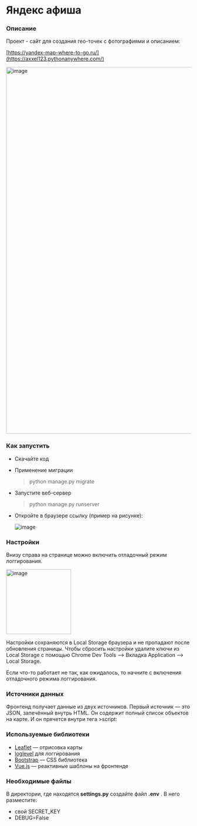 # Яндекс афиша

### Описание

Проект - сайт для создания гео-точек с фотографиями и описанием:

[https://yandex-map-where-to-go.ru/](https://axxel123.pythonanywhere.com/)

<img width="1000" alt="image" src="https://user-images.githubusercontent.com/58893102/218958707-93a7489c-e653-4d08-b2b6-e8cefdbedafa.png">

### Как запустить
- Скачайте код
- Применение миграции

  >python manage.py migrate

- Запустите веб-сервер

  >python manage.py runserver

- Откройте в браузере ссылку (пример на рисунке):

  ![image](https://user-images.githubusercontent.com/58893102/218447613-9a58db02-d718-4bf4-8d18-ceb4bb2ee908.png)


### Настройки
Внизу справа на странице можно включить отладочный режим логгирования.

<img width="177" alt="image" src="https://user-images.githubusercontent.com/58893102/218959326-29d2b0cb-f4cd-4a23-b3a0-69db2022bdac.png">

Настройки сохраняются в Local Storage браузера и не пропадают после обновления страницы. Чтобы сбросить настройки удалите ключи из Local Storage с помощью Chrome Dev Tools —> Вкладка Application —> Local Storage.

Если что-то работает не так, как ожидалось, то начните с включения отладочного режима логгирования.


### Источники данных

Фронтенд получает данные из двух источников. Первый источник — это JSON, запечённый внутрь HTML. Он содержит полный список объектов на карте. И он прячется внутри тега >script:

### Используемые библиотеки

* [Leaflet](https://leafletjs.com/) — отрисовка карты
* [loglevel](https://www.npmjs.com/package/loglevel) для логгирования
* [Bootstrap](https://getbootstrap.com/) — CSS библиотека
* [Vue.js](https://ru.vuejs.org/) — реактивные шаблоны на фронтенде

### Необходимые файлы

В директории, где находятся **settings.py** создайте файл **.env** .
В него разместите:
- свой SECRET_KEY
- DEBUG=False





